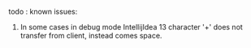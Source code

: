 todo : known issues:
1. In some cases in debug mode IntellijIdea 13 character '+' does not transfer from client, instead comes space.